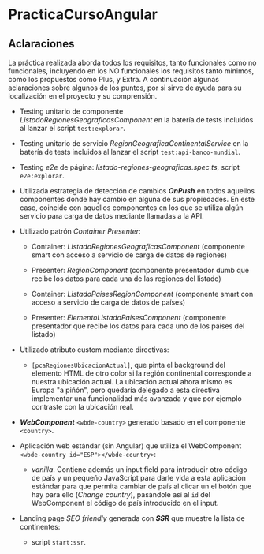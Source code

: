 # PracticaCursoAngular

## Aclaraciones

La práctica realizada aborda todos los requisitos, tanto funcionales como no funcionales, incluyendo en los NO funcionales los requisitos tanto mínimos, como los propuestos como Plus, y Extra.
A continuación algunas aclaraciones sobre algunos de los puntos, por si sirve de ayuda para su localización en el proyecto y su comprensión.

- Testing unitario de componente _ListadoRegionesGeograficasComponent_ en la batería de tests incluidos al lanzar el script `test:explorar`.

- Testing unitario de servicio _RegionGeograficaContinentalService_ en la batería de tests incluidos al lanzar el script `test:api-banco-mundial`.

- Testing _e2e_ de página: _listado-regiones-geograficas.spec.ts_, script `e2e:explorar`.

- Utilizada estrategia de detección de cambios **_OnPush_** en todos aquellos componentes donde hay cambio en alguna de sus propiedades. En este caso, coincide con aquellos componentes en los que se utiliza algún servicio para carga de datos mediante llamadas a la API.

- Utilizado patrón _Container Presenter_:
    - Container: _ListadoRegionesGeograficasComponent_ (componente smart con acceso a servicio de carga de datos de regiones)
    - Presenter: _RegionComponent_ (componente presentador dumb que recibe los datos para cada una de las regiones del listado)
    
    - Container: _ListadoPaisesRegionComponent_ (componente smart con acceso a servicio de carga de datos de países)
    - Presenter: _ElementoListadoPaisesComponent_ (componente presentador que recibe los datos para cada uno de los países del listado)
    
- Utilizado atributo custom mediante directivas:
    - `[pcaRegionesUbicacionActual]`, que pinta el background del elemento HTML de otro color si la región continental corresponde a nuestra ubicación actual. La ubicación actual ahora mismo es Europa "a piñón", pero quedaría delegado a esta directiva implementar una funcionalidad más avanzada y que por ejemplo contraste con la ubicación real.  

- _**WebComponent**_ `<wbde-country>` generado basado en el componente `<country>`.

- Aplicación web estándar (sin Angular) que utiliza el WebComponent `<wbde-country id="ESP"></wbde-country>`:
    - _vanilla_. Contiene además un input field para introducir otro código de país y un pequeño JavaScript para darle vida a esta aplicación estándar para que permita cambiar de país al clicar un el botón que hay para ello (_Change country_), pasándole así al `id` del WebComponent el código de país introducido en el input.
    
- Landing page _SEO friendly_ generada con **_SSR_** que muestre la lista de continentes:
    - script `start:ssr`.
